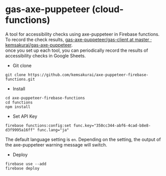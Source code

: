 # gas-axe-puppeteer (cloud-functions)     

A tool for accessibility checks using axe-puppeteer in Firebase functions.
To record the check results, [gas-axe-puppeteer/gas-client at master · kemsakurai/gas-axe-puppeteer](https://github.com/kemsakurai/gas-axe-puppeteer/tree/master/gas-client).   
once you set up each tool, you can periodically record the results of accessibility checks in Google Sheets.


* Git clone   
```console
git clone https://github.com/kemsakurai/axe-puppeteer-firebase-functions.git
```

* Install   
```console
cd axe-puppeteer-firebase-functions
cd functions
npm install
```

* Set API Key    
```console
firebase functions:config:set func.key="350cc344-abf6-4cad-b8e8-d3f9995a16ff" func.lang="ja"
```
The default language setting is `en`. Depending on the setting, the output of the axe-puppeteer warning message will switch.    


* Deploy    
```console
firebase use --add
firebase deploy
```

